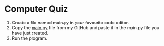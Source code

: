 # Computer Quiz
1. Create a file named main.py in your favourite code editor.
2. Copy the [main.py](main.py) file from my GitHub and paste it in the main.py file you have just created.
3. Run the program.
